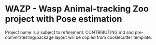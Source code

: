 # WAZP - **W**asp **A**nimal-tracking **Z**oo project with **P**ose estimation

Project name is a subject to refinement.
CONTRIBUTING.md and pre-commit/testing/package layout will be copied from cookiecutter template.
